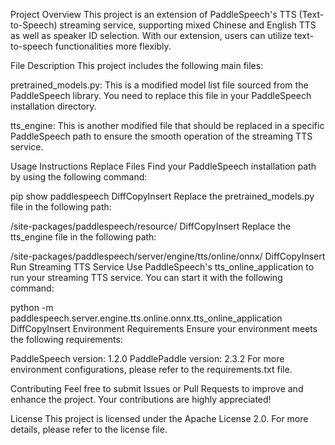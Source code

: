 Project Overview
This project is an extension of PaddleSpeech's TTS (Text-to-Speech) streaming service, supporting mixed Chinese and English TTS as well as speaker ID selection. With our extension, users can utilize text-to-speech functionalities more flexibly.

File Description
This project includes the following main files:

pretrained_models.py: This is a modified model list file sourced from the PaddleSpeech library. You need to replace this file in your PaddleSpeech installation directory.

tts_engine: This is another modified file that should be replaced in a specific PaddleSpeech path to ensure the smooth operation of the streaming TTS service.

Usage Instructions
Replace Files
Find your PaddleSpeech installation path by using the following command:

pip show paddlespeech
DiffCopyInsert
Replace the pretrained_models.py file in the following path:

<your PaddleSpeech installation location>/site-packages/paddlespeech/resource/
DiffCopyInsert
Replace the tts_engine file in the following path:

<your PaddleSpeech installation location>/site-packages/paddlespeech/server/engine/tts/online/onnx/
DiffCopyInsert
Run Streaming TTS Service
Use PaddleSpeech's tts_online_application to run your streaming TTS service. You can start it with the following command:

python -m paddlespeech.server.engine.tts.online.onnx.tts_online_application
DiffCopyInsert
Environment Requirements
Ensure your environment meets the following requirements:

PaddleSpeech version: 1.2.0
PaddlePaddle version: 2.3.2
For more environment configurations, please refer to the requirements.txt file.

Contributing
Feel free to submit Issues or Pull Requests to improve and enhance the project. Your contributions are highly appreciated!

License
This project is licensed under the Apache License 2.0. For more details, please refer to the license file.
